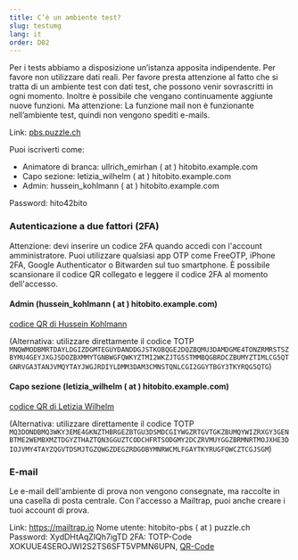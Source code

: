 ```yaml
---
title: C’è un ambiente test?
slug: testumg
lang: it
order: D02
---
```


Per i tests abbiamo a disposizione un’istanza apposita indipendente. Per favore non utilizzare dati reali. Per favore presta attenzione al fatto che si tratta di un ambiente test con dati test, che possono venir sovrascritti in ogni momento. Inoltre è possibile che vengano continuamente aggiunte nuove funzioni. Ma attenzione: La funzione mail non è funzionante nell’ambiente test, quindi non vengono spediti e-mails.

Link: <a href="https://pbs.puzzle.ch/" target="_blank">pbs.puzzle.ch</a>

Puoi iscriverti come:

* Animatore di branca: ullrich_emirhan ( at ) hitobito.example.com
* Capo sezione: letizia_wilhelm ( at ) hitobito.example.com
* Admin: hussein_kohlmann ( at ) hitobito.example.com

Password: hito42bito

### Autenticazione a due fattori (2FA)
Attenzione: devi inserire un codice 2FA quando accedi con l'account amministratore. Puoi utilizzare qualsiasi app OTP come FreeOTP, iPhone 2FA, Google Authenticator o Bitwarden sul tuo smartphone. È possibile scansionare il codice QR collegato e leggere il codice 2FA al momento dell'accesso.

####  Admin (hussein_kohlmann ( at ) hitobito.example.com)
[codice QR di Hussein Kohlmann](https://raw.githubusercontent.com/scout-ch/docu/master/images/faqs/hussein_kohlmann_2fa.png)

(Alternativa: utilizzare direttamente il codice TOTP `MNQWMODBMRTDAYLDGIZDGMTEGUYDANDDGJSTKOBQGE2DQZBQMU3DAMDGME4TONZRMRSTSZBYMU4GEYJXGJSDOZBXMMYTGNBWGFQWKYZTMI2WKZJTG5STMMBQGBRDCZBUMYZTIMLCG5QTGNRVGA3TANJVMQYTAYJWGJRDIYLDMM3DAM3CMNSTQNLCGI2GGYTBGY3TKYRQG5QTG`)

####  Capo sezione (letizia_wilhelm ( at ) hitobito.example.com)
[codice QR di Letizia Wilhelm](https://raw.githubusercontent.com/scout-ch/docu/master/images/faqs/letizia_wilhelm_2fa.png)

(Alternativa: utilizzare direttamente il codice TOTP `MQ3DONDBMQ3WKY3EME4GKNZTHBRGEZBTGU3DSMDCGIYWGZRTGVTGKZBUMQYWIZRXGY3GENBTME2WEMBXMZTDGYZTHAZTQN3GGUZTCODCHFRTSODGMY2DCZRVMUYGGZBRMNRTMOJXHE3DIOJVMY4TAYZQGVTDSMJTGZQWGZDEGZRDGOBYMNRWCMLFGAYTKYRUGFQWCZTCGJSGM`)

### E-mail

Le e-mail dell'ambiente di prova non vengono consegnate, ma raccolte in una casella di posta centrale. Con l'accesso a Mailtrap, puoi anche creare i tuoi account di prova.

Link: https://mailtrap.io
Nome utente: hitobito-pbs ( at ) puzzle.ch
Password: XydDHtAqZIQh7igTD
2FA: TOTP-Code XOKUUE4SEROJWI2S2TS6SFT5VPMN6UPN, [QR-Code](https://pfadi.swiss/media/files/11/2fa_midata_integration_puzzle_mailtrap.png)
